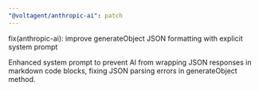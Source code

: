 ```yaml
---
"@voltagent/anthropic-ai": patch
---
```


fix(anthropic-ai): improve generateObject JSON formatting with explicit system prompt

Enhanced system prompt to prevent AI from wrapping JSON responses in markdown code blocks, fixing JSON parsing errors in generateObject method.
